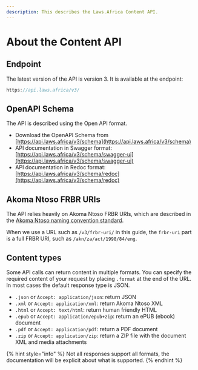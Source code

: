 ```yaml
---
description: This describes the Laws.Africa Content API.
---
```


# About the Content API

## Endpoint

The latest version of the API is version 3. It is available at the endpoint:

```javascript
https://api.laws.africa/v3/
```

## OpenAPI Schema

The API is described using the Open API format.

* Download the OpenAPI Schema from [https://api.laws.africa/v3/schema](https://api.laws.africa/v3/schema)
* API documentation in Swagger format: [https://api.laws.africa/v3/schema/swagger-ui](https://api.laws.africa/v3/schema/swagger-ui)
* API documentation in Redoc format: [https://api.laws.africa/v3/schema/redoc](https://api.laws.africa/v3/schema/redoc)

## Akoma Ntoso FRBR URIs

The API relies heavily on Akoma Ntoso FRBR URIs, which are described in the [Akoma Ntoso naming convention standard](http://docs.oasis-open.org/legaldocml/akn-nc/v1.0/akn-nc-v1.0.html).

When we use a URL such as `/v3/frbr-uri/` in this guide, the `frbr-uri` part is a full FRBR URI, such as `/akn/za/act/1998/84/eng`.

## Content types

Some API calls can return content in multiple formats. You can specify the required content of your request by placing `.format` at the end of the URL. In most cases the default response type is JSON.

* `.json` or `Accept: application/json`: return JSON
* `.xml` or `Accept: application/xml`: return Akoma Ntoso XML
* `.html` or `Accept: text/html`: return human friendly HTML
* `.epub` or `Accept: application/epub+zip`: return an ePUB (ebook) document
* `.pdf` or `Accept: application/pdf`: return a PDF document
* `.zip` or `Accept: application/zip`: return a ZIP file with the document XML and media attachments

{% hint style="info" %}
Not all responses support all formats, the documentation will be explicit about what is supported.
{% endhint %}
